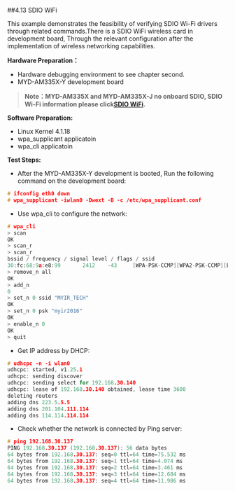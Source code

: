 ##4.13 SDIO WiFi

This example demonstrates the feasibility of verifying SDIO Wi-Fi drivers through related commands.There is a SDIO WiFi wireless card in development board, Through the relevant configuration after the implementation of wireless networking capabilities.

**Hardware Preparation：**
  * Hardware debugging environment to see chapter second.
  * MYD-AM335X-Y development board

> **Note：MYD-AM335X and MYD-AM335X-J no onboard SDIO, SDIO Wi-Fi information please click[SDIO WiFi](http://www.myir-tech.com/product/MY-WF004S.htm).**

**Software Preparation:**
  * Linux Kernel 4.1.18
  * wpa_supplicant applicatoin
  * wpa_cli applicatoin

**Test Steps:**
  * After the MYD-AM335X-Y development is booted, Run the following command on the development board:

```c
# ifconfig eth0 down
# wpa_supplicant -iwlan0 -Dwext -B -c /etc/wpa_supplicant.conf
```

* Use wpa_cli to configure the network:

```c
# wpa_cli
> scan
OK
> scan_r
> scan_r
bssid / frequency / signal level / flags / ssid
30:fc:68:9a:e8:99       2412    -43     [WPA-PSK-CCMP][WPA2-PSK-CCMP][ESS]      MYIR_TECH
> remove_n all
OK
> add_n
0
> set_n 0 ssid "MYIR_TECH"
OK
> set_n 0 psk "myir2016"
OK
> enable_n 0
OK
> quit
```

* Get IP address by DHCP:

```c
# udhcpc -n -i wlan0
udhcpc: started, v1.25.1
udhcpc: sending discover
udhcpc: sending select for 192.168.30.140
udhcpc: lease of 192.168.30.140 obtained, lease time 3600
deleting routers
adding dns 223.5.5.5
adding dns 201.104.111.114
adding dns 114.114.114.114
```

* Check whether the network is connected by Ping server:

```c
# ping 192.168.30.137
PING 192.168.30.137 (192.168.30.137): 56 data bytes
64 bytes from 192.168.30.137: seq=0 ttl=64 time=75.532 ms
64 bytes from 192.168.30.137: seq=1 ttl=64 time=4.074 ms
64 bytes from 192.168.30.137: seq=2 ttl=64 time=3.461 ms
64 bytes from 192.168.30.137: seq=3 ttl=64 time=12.684 ms
64 bytes from 192.168.30.137: seq=4 ttl=64 time=11.986 ms
```

